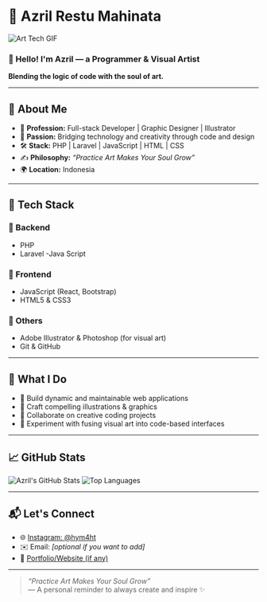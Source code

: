 # 🎨 Azril Restu Mahinata

![Art Tech GIF](https://media.giphy.com/media/26ufnwz3wDUli7GU0/giphy.gif)

### 👋 Hello! I'm Azril — a Programmer & Visual Artist  
**Blending the logic of code with the soul of art.**

---

## 🚀 About Me

- 💼 **Profession:** Full-stack Developer | Graphic Designer | Illustrator
- 🧠 **Passion:** Bridging technology and creativity through code and design
- 🛠️ **Stack:** PHP | Laravel | JavaScript | HTML | CSS
- ✍️ **Philosophy:** _“Practice Art Makes Your Soul Grow”_
- 🌍 **Location:** Indonesia

---

## 🧰 Tech Stack

### 🔹 Backend
- PHP
- Laravel
-Java Script

### 🔹 Frontend
- JavaScript (React, Bootstrap)
- HTML5 & CSS3

### 🔹 Others
- Adobe Illustrator & Photoshop (for visual art)
- Git & GitHub


---

## 🎯 What I Do

- 🚧 Build dynamic and maintainable web applications
- 🎨 Craft compelling illustrations & graphics
- 🔁 Collaborate on creative coding projects
- 🧪 Experiment with fusing visual art into code-based interfaces

---

## 📈 GitHub Stats

![Azril's GitHub Stats](https://github-readme-stats.vercel.app/api?username=hym4ht&show_icons=true&theme=radical)
![Top Languages](https://github-readme-stats.vercel.app/api/top-langs/?username=hym4ht&layout=compact&theme=radical)

---

## 📬 Let's Connect

- 🌐 [Instagram: @hym4ht](https://instagram.com/hym4ht)
- ✉️ Email: _[optional if you want to add]_
- 💼 [Portfolio/Website (if any)](https://yourwebsite.com)

---

> _“Practice Art Makes Your Soul Grow”_  
> — A personal reminder to always create and inspire ✨

